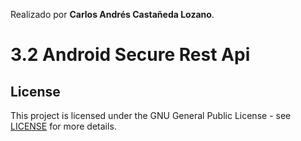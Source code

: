 Realizado por **Carlos Andrés Castañeda Lozano**.

# 3.2 Android Secure Rest Api

## License
This project is licensed under the GNU General Public License - see [LICENSE](LICENSE) for more details.
